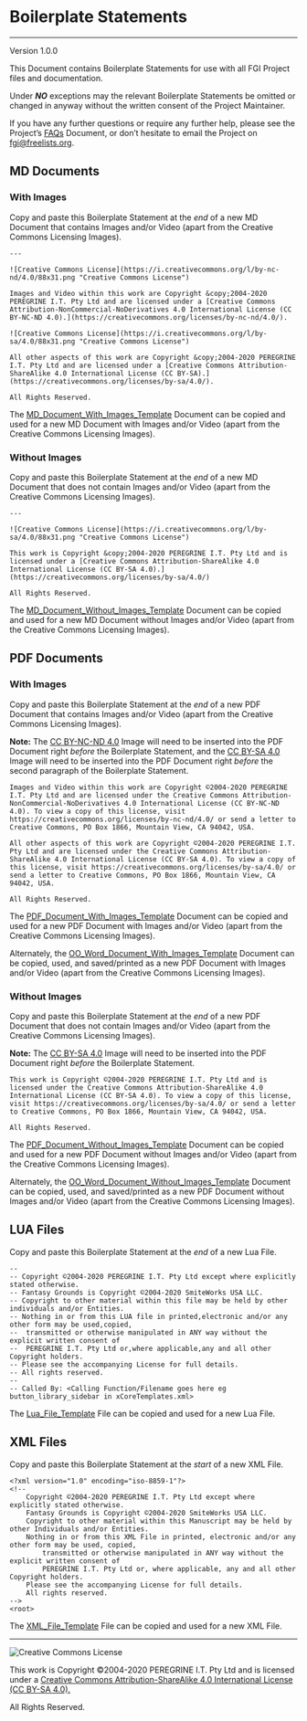 # Boilerplate Statements

---

Version 1.0.0

This Document contains Boilerplate Statements for use with all FGI Project files and documentation.

Under ***NO*** exceptions may the relevant Boilerplate Statements be omitted or changed in anyway without the written consent of the Project Maintainer.

If you have any further questions or require any further help, please see the Project&rsquo;s [FAQs](https://github.com/Dulux-Oz/FGI/tree/master/Project_Documentation/FAQs.md) Document, or don&rsquo;t hesitate to email the Project on <fgi@freelists.org>.

## MD Documents

### With Images

Copy and paste this Boilerplate Statement at the *end* of a new MD Document that contains Images and/or Video (apart from the Creative Commons Licensing Images).

~~~
---

![Creative Commons License](https://i.creativecommons.org/l/by-nc-nd/4.0/88x31.png "Creative Commons License")

Images and Video within this work are Copyright &copy;2004-2020 PEREGRINE I.T. Pty Ltd and are licensed under a [Creative Commons Attribution-NonCommercial-NoDerivatives 4.0 International License (CC BY-NC-ND 4.0).](https://creativecommons.org/licenses/by-nc-nd/4.0/).

![Creative Commons License](https://i.creativecommons.org/l/by-sa/4.0/88x31.png "Creative Commons License")

All other aspects of this work are Copyright &copy;2004-2020 PEREGRINE I.T. Pty Ltd and are licensed under a [Creative Commons Attribution-ShareAlike 4.0 International License (CC BY-SA).](https://creativecommons.org/licenses/by-sa/4.0/).

All Rights Reserved.
~~~

The [MD\_Document\_With\_Images\_Template](https://github.com/Dulux-Oz/FGI/tree/tree/master/Support_Files/MD_Document_With_Images_Template.md) Document can be copied and used for a new MD Document with Images and/or Video (apart from the Creative Commons Licensing Images).

### Without Images

Copy and paste this Boilerplate Statement at the *end* of a new MD Document that does not contain Images and/or Video (apart from the Creative Commons Licensing Images).

~~~
---

![Creative Commons License](https://i.creativecommons.org/l/by-sa/4.0/88x31.png "Creative Commons License")

This work is Copyright &copy;2004-2020 PEREGRINE I.T. Pty Ltd and is licensed under a [Creative Commons Attribution-ShareAlike 4.0 International License (CC BY-SA 4.0).](https://creativecommons.org/licenses/by-sa/4.0/)

All Rights Reserved.
~~~

The [MD\_Document\_Without\_Images\_Template](https://github.com/Dulux-Oz/FGI/tree/tree/master/Support_Files/MD_Document_Without_Images_Template.md) Document can be copied and used for a new MD Document without Images and/or Video (apart from the Creative Commons Licensing Images).

## PDF Documents

### With Images

Copy and paste this Boilerplate Statement at the *end* of a new PDF Document that contains Images and/or Video (apart from the Creative Commons Licensing Images).

**Note:** The [CC BY-NC-ND 4.0](https://github.com/Dulux-Oz/FGI/tree/tree/master/Support_Files/CC_BY_NC_ND_4_88x31.png) Image will need to be inserted into the PDF Document right *before* the Boilerplate Statement, and the [CC BY-SA 4.0](https://github.com/Dulux-Oz/FGI/tree/tree/master/Support_Files/CC_BY_SA_4_88x31.png) Image will need to be inserted into the PDF Document right *before* the second paragraph of the Boilerplate Statement.

~~~
Images and Video within this work are Copyright ©2004-2020 PEREGRINE I.T. Pty Ltd and are licensed under the Creative Commons Attribution-NonCommercial-NoDerivatives 4.0 International License (CC BY-NC-ND 4.0). To view a copy of this license, visit https://creativecommons.org/licenses/by-nc-nd/4.0/ or send a letter to Creative Commons, PO Box 1866, Mountain View, CA 94042, USA.

All other aspects of this work are Copyright ©2004-2020 PEREGRINE I.T. Pty Ltd and are licensed under the Creative Commons Attribution-ShareAlike 4.0 International License (CC BY-SA 4.0). To view a copy of this license, visit https://creativecommons.org/licenses/by-sa/4.0/ or send a letter to Creative Commons, PO Box 1866, Mountain View, CA 94042, USA.

All Rights Reserved.
~~~

The [PDF\_Document\_With\_Images\_Template](https://github.com/Dulux-Oz/FGI/tree/tree/master/Support_Files/PDF_Document_With_Images_Template.pdf) Document can be copied and used for a new PDF Document with Images and/or Video (apart from the Creative Commons Licensing Images).

Alternately, the [OO\_Word\_Document\_With\_Images\_Template](https://github.com/Dulux-Oz/FGI/tree/tree/master/Support_Files/OO_Word_Document_With_Images_Template.odt) Document can be copied, used, and saved/printed as a new PDF Document with Images and/or Video (apart from the Creative Commons Licensing Images).

### Without Images

Copy and paste this Boilerplate Statement at the *end* of a new PDF Document that does not contain Images and/or Video (apart from the Creative Commons Licensing Images).

**Note:** The [CC BY-SA 4.0](https://github.com/Dulux-Oz/FGI/tree/tree/master/Support_Files/CC_BY_SA_4_88x31.png) Image will need to be inserted into the PDF Document right *before* the Boilerplate Statement.


~~~
This work is Copyright ©2004-2020 PEREGRINE I.T. Pty Ltd and is licensed under the Creative Commons Attribution-ShareAlike 4.0 International License (CC BY-SA 4.0). To view a copy of this license, visit https://creativecommons.org/licenses/by-sa/4.0/ or send a letter to Creative Commons, PO Box 1866, Mountain View, CA 94042, USA.

All Rights Reserved.
~~~

The [PDF\_Document\_Without\_Images\_Template](https://github.com/Dulux-Oz/FGI/tree/tree/master/Support_Files/PDF_Document_Without_Images_Template.pdf) Document can be copied and used for a new PDF Document without Images and/or Video (apart from the Creative Commons Licensing Images).

Alternately, the [OO\_Word\_Document\_Without\_Images\_Template](https://github.com/Dulux-Oz/FGI/tree/tree/master/Support_Files/OO_Word_Document_Without_Images_Template.odt) Document can be copied, used, and saved/printed as a new PDF Document without Images and/or Video (apart from the Creative Commons Licensing Images).

## LUA Files

Copy and paste this Boilerplate Statement at the *end* of a new Lua File.

~~~
--
-- Copyright ©2004-2020 PEREGRINE I.T. Pty Ltd except where explicitly stated otherwise.
-- Fantasy Grounds is Copyright ©2004-2020 SmiteWorks USA LLC.
-- Copyright to other material within this file may be held by other individuals and/or Entities.
-- Nothing in or from this LUA file in printed,electronic and/or any other form may be used,copied,
--	transmitted or otherwise manipulated in ANY way without the explicit written consent of
--	PEREGRINE I.T. Pty Ltd or,where applicable,any and all other Copyright holders.
-- Please see the accompanying License for full details.
-- All rights reserved.
--
-- Called By: <Calling Function/Filename goes here eg button_library_sidebar in xCoreTemplates.xml> 
~~~

The [Lua\_File\_Template](https://github.com/Dulux-Oz/FGI/tree/tree/master/Support_Files/Lua_File_Template.lua) File can be copied and used for a new Lua File.

## XML Files

Copy and paste this Boilerplate Statement at the *start* of a new XML File.

~~~
<?xml version="1.0" encoding="iso-8859-1"?>
<!--
	Copyright ©2004-2020 PEREGRINE I.T. Pty Ltd except where explicitly stated otherwise.
	Fantasy Grounds is Copyright ©2004-2020 SmiteWorks USA LLC.
	Copyright to other material within this Manuscript may be held by other Individuals and/or Entities.
	Nothing in or from this XML File in printed, electronic and/or any other form may be used, copied,
		transmitted or otherwise manipulated in ANY way without the explicit written consent of
		PEREGRINE I.T. Pty Ltd or, where applicable, any and all other Copyright holders.
	Please see the accompanying License for full details.
	All rights reserved.
-->
<root>
~~~

The [XML\_File_Template](https://github.com/Dulux-Oz/FGI/tree/tree/master/Support_Files/XML_File_Template.xml) File can be copied and used for a new XML File.

---

![Creative Commons License](https://i.creativecommons.org/l/by-sa/4.0/88x31.png "Creative Commons License")

This work is Copyright &copy;2004-2020 PEREGRINE I.T. Pty Ltd and is licensed under a [Creative Commons Attribution-ShareAlike 4.0 International License (CC BY-SA 4.0).](https://creativecommons.org/licenses/by-sa/4.0/)

All Rights Reserved.
